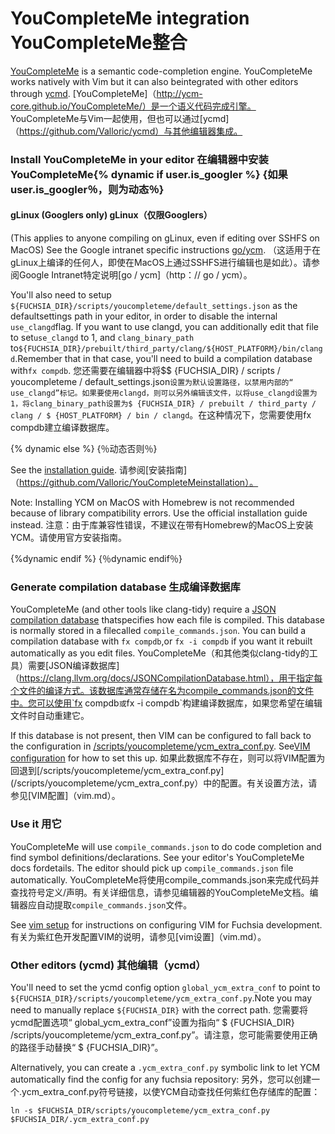  
# YouCompleteMe integration  YouCompleteMe整合 

[YouCompleteMe](http://ycm-core.github.io/YouCompleteMe/) is a semantic code-completion engine. YouCompleteMe works natively with Vim but it can also beintegrated with other editors through [ycmd](https://github.com/Valloric/ycmd). [YouCompleteMe]（http://ycm-core.github.io/YouCompleteMe/）是一个语义代码完成引擎。 YouCompleteMe与Vim一起使用，但也可以通过[ycmd]（https://github.com/Valloric/ycmd）与其他编辑器集成。

 
### Install YouCompleteMe in your editor  在编辑器中安装YouCompleteMe{% dynamic if user.is_googler %}  {如果user.is_googler％，则为动态％}
#### gLinux (Googlers only)  gLinux（仅限Googlers） 

(This applies to anyone compiling on gLinux, even if editing over SSHFS on MacOS) See the Google intranet specific instructions [go/ycm](http://go/ycm). （这适用于在gLinux上编译的任何人，即使在MacOS上通过SSHFS进行编辑也是如此）。请参阅Google Intranet特定说明[go / ycm]（http：// go / ycm）。

You'll also need to setup `${FUCHSIA_DIR}/scripts/youcompleteme/default_settings.json` as the defaultsettings path in your editor, in order to disable the internal `use_clangd`flag. If you want to use clangd, you can additionally edit that file to set`use_clangd` to 1, and `clang_binary_path` to`${FUCHSIA_DIR}/prebuilt/third_party/clang/${HOST_PLATFORM}/bin/clangd`.Remember that in that case, you'll need to build a compilation database with`fx compdb`. 您还需要在编辑器中将$$ {FUCHSIA_DIR} / scripts / youcompleteme / default_settings.json`设置为默认设置路径，以禁用内部的“ use_clangd”标记。如果要使用clangd，则可以另外编辑该文件，以将use_clangd设置为1，将clang_binary_path设置为$ {FUCHSIA_DIR} / prebuilt / third_party / clang / $ {HOST_PLATFORM} / bin / clangd`。在这种情况下，您需要使用fx compdb建立编译数据库。

{% dynamic else %}  {％动态否则％}

See the [installation guide](https://github.com/Valloric/YouCompleteMe#installation). 请参阅[安装指南]（https://github.com/Valloric/YouCompleteMeinstallation）。

Note: Installing YCM on MacOS with Homebrew is not recommended because of library compatibility errors. Use the official installation guide instead. 注意：由于库兼容性错误，不建议在带有Homebrew的MacOS上安装YCM。请使用官方安装指南。

{%dynamic endif %}  {％dynamic endif％}

 
### Generate compilation database  生成编译数据库 

YouCompleteMe (and other tools like clang-tidy) require a [JSON compilation database](https://clang.llvm.org/docs/JSONCompilationDatabase.html) thatspecifies how each file is compiled. This database is normally stored in a filecalled `compile_commands.json`. You can build a compilation database with `fx compdb`,or `fx -i compdb` if you want it rebuilt automatically as you edit files. YouCompleteMe（和其他类似clang-tidy的工具）需要[JSON编译数据库]（https://clang.llvm.org/docs/JSONCompilationDatabase.html），用于指定每个文件的编译方式。该数据库通常存储在名为compile_commands.json的文件中。您可以使用`fx compdb`或`fx -i compdb`构建编译数据库，如果您希望在编辑文件时自动重建它。

If this database is not present, then VIM can be configured to fall back to the configuration in [/scripts/youcompleteme/ycm_extra_conf.py](/scripts/youcompleteme/ycm_extra_conf.py). See[VIM configuration](vim.md) for how to set this up. 如果此数据库不存在，则可以将VIM配置为回退到[/scripts/youcompleteme/ycm_extra_conf.py](/scripts/youcompleteme/ycm_extra_conf.py）中的配置。有关设置方法，请参见[VIM配置]（vim.md）。

 
### Use it  用它 

YouCompleteMe will use `compile_commands.json` to do code completion and find symbol definitions/declarations. See your editor's YouCompleteMe docs fordetails. The editor should pick up `compile_commands.json` file automatically. YouCompleteMe将使用compile_commands.json来完成代码并查找符号定义/声明。有关详细信息，请参见编辑器的YouCompleteMe文档。编辑器应自动提取`compile_commands.json`文件。

See [vim setup](vim.md) for instructions on configuring VIM for Fuchsia development.  有关为紫红色开发配置VIM的说明，请参见[vim设置]（vim.md）。

 
### Other editors (ycmd)  其他编辑（ycmd） 

You'll need to set the ycmd config option `global_ycm_extra_conf` to point to `${FUCHSIA_DIR}/scripts/youcompleteme/ycm_extra_conf.py`.Note you may need to manually replace `${FUCHSIA_DIR}` with the correct path. 您需要将ycmd配置选项“ global_ycm_extra_conf”设置为指向“ $ {FUCHSIA_DIR} /scripts/youcompleteme/ycm_extra_conf.py”。请注意，您可能需要使用正确的路径手动替换“ $ {FUCHSIA_DIR}”。

Alternatively, you can create a `.ycm_extra_conf.py` symbolic link to let YCM automatically find the config for any fuchsia repository: 另外，您可以创建一个.ycm_extra_conf.py符号链接，以使YCM自动查找任何紫红色存储库的配置：

```shell
ln -s $FUCHSIA_DIR/scripts/youcompleteme/ycm_extra_conf.py $FUCHSIA_DIR/.ycm_extra_conf.py
```
